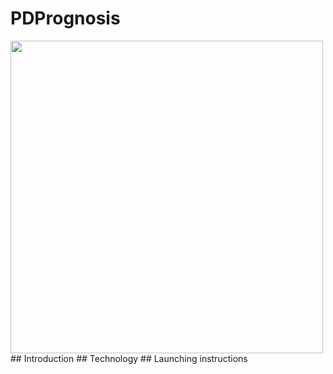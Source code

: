 # PDPrognosis
<img src="/PDPPrognosis.jpeg" width='500'>
## Introduction 
## Technology 
## Launching instructions 
